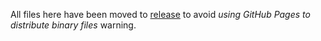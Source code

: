 All files here have been moved to
[release](https://github.com/KumaTea/MentoHUST-SYSU-Guide/releases/tag/R9.11.23)
to avoid _using GitHub Pages to distribute binary files_ warning.
